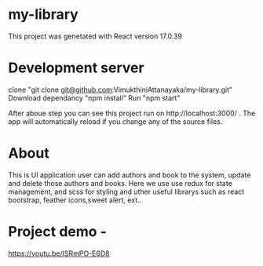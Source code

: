 # my-library
This project was genetated with React version 17.0.39

# Development server
 clone "git clone git@github.com:VimukthiniAttanayaka/my-library.git"
 Download dependancy "npm install"
 Run "npm start"
 
 After aboue step you can see this project run on http://localhost:3000/ . The app will automatically reload if you change any of the source files.

# About
 This is UI application user can add authors and book to the system, update and delete those authors and books.
 Here we use use redux for state management, and scss for styling and uther useful librarys such as react bootstrap, feather icons,sweet alert, ext..
 
# Project demo - 
https://youtu.be/ISRmPO-E6D8
